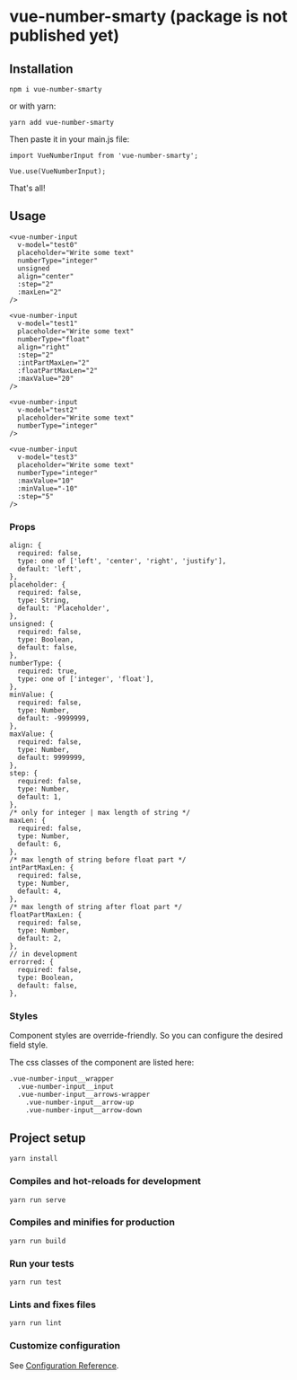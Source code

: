 # vue-number-smarty (package is not published yet)

## Installation
```
npm i vue-number-smarty
```
or with yarn:
```
yarn add vue-number-smarty
```
Then paste it in your main.js file:
```
import VueNumberInput from 'vue-number-smarty';

Vue.use(VueNumberInput);
```
That's all!

## Usage

```
<vue-number-input
  v-model="test0"
  placeholder="Write some text"
  numberType="integer"
  unsigned
  align="center"
  :step="2"
  :maxLen="2"
/>
```
```
<vue-number-input
  v-model="test1"
  placeholder="Write some text"
  numberType="float"
  align="right"
  :step="2"
  :intPartMaxLen="2"
  :floatPartMaxLen="2"
  :maxValue="20"
/>
```
```
<vue-number-input
  v-model="test2"
  placeholder="Write some text"
  numberType="integer"
/>
```
```
<vue-number-input
  v-model="test3"
  placeholder="Write some text"
  numberType="integer"
  :maxValue="10"
  :minValue="-10"
  :step="5"
/>
```

### Props
```
align: {
  required: false,
  type: one of ['left', 'center', 'right', 'justify'],
  default: 'left',
},
placeholder: {
  required: false,
  type: String,
  default: 'Placeholder',
},
unsigned: {
  required: false,
  type: Boolean,
  default: false,
},
numberType: {
  required: true,
  type: one of ['integer', 'float'],
},
minValue: {
  required: false,
  type: Number,
  default: -9999999,
},
maxValue: {
  required: false,
  type: Number,
  default: 9999999,
},
step: {
  required: false,
  type: Number,
  default: 1,
},
/* only for integer | max length of string */
maxLen: {
  required: false,
  type: Number,
  default: 6,
},
/* max length of string before float part */
intPartMaxLen: {
  required: false,
  type: Number,
  default: 4,
},
/* max length of string after float part */
floatPartMaxLen: {
  required: false,
  type: Number,
  default: 2,
},
// in development
errorred: {
  required: false,
  type: Boolean,
  default: false,
},
```
### Styles
Component styles are override-friendly. So you can configure the desired field style.

The css classes of the component are listed here:
```
.vue-number-input__wrapper
  .vue-number-input__input
  .vue-number-input__arrows-wrapper
    .vue-number-input__arrow-up
    .vue-number-input__arrow-down
```

## Project setup
```
yarn install
```

### Compiles and hot-reloads for development
```
yarn run serve
```

### Compiles and minifies for production
```
yarn run build
```

### Run your tests
```
yarn run test
```

### Lints and fixes files
```
yarn run lint
```

### Customize configuration
See [Configuration Reference](https://cli.vuejs.org/config/).
